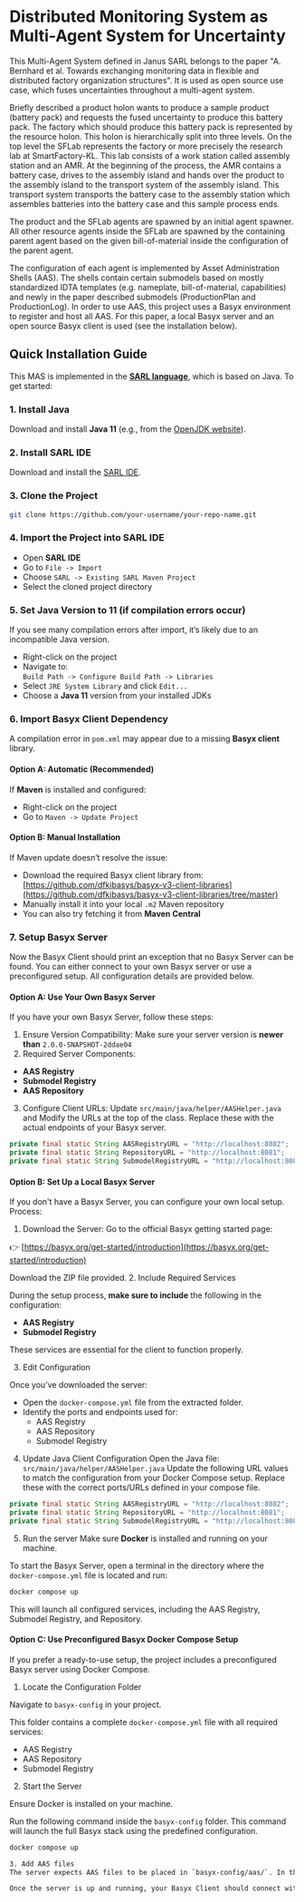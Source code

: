 # Distributed Monitoring System as Multi-Agent System for Uncertainty 

This Multi-Agent System defined in Janus SARL belongs to the paper "A. Bernhard et al. Towards exchanging monitoring data in flexible and
distributed factory organization structures". It is used as open source use case, which fuses uncertainties throughout a multi-agent system.

Briefly described a product holon wants to produce a sample product (battery pack) and requests the fused uncertainty to produce this battery pack. The factory which should produce this battery pack is represented by the resource holon. This holon is hierarchically split into three levels. On the top level the SFLab represents the factory or more precisely the research lab at SmartFactory-KL. This lab consists of a work station called assembly station and an AMR. At the beginning of the process, the AMR contains a battery case, drives to the assembly island and hands over the product to the assembly island to the transport system of the assembly island. This transport system transports the battery case to the assembly station which assembles batteries into the battery case and this sample process ends.

The product and the SFLab agents are spawned by an initial agent spawner. All other resource agents inside the SFLab are spawned by the containing parent agent based on the given bill-of-material inside the configuration of the parent agent.

The configuration of each agent is implemented by Asset Administration Shells (AAS). The shells contain certain submodels based on mostly standardized IDTA templates (e.g. nameplate, bill-of-material, capabilities) and newly in the paper described submodels (ProductionPlan and ProductionLog). In order to use AAS, this project uses a Basyx environment to register and host all AAS. For this paper, a local Basyx server and an open source Basyx client is used (see the installation below). 

## Quick Installation Guide

This MAS is implemented in the **[SARL language](http://www.sarl.io/)**, which is based on Java. To get started:

### 1. Install Java

Download and install **Java 11** (e.g., from the [OpenJDK website](https://openjdk.org/install/)).

### 2. Install SARL IDE

Download and install the [SARL IDE](http://www.sarl.io/download/index.html).

### 3. Clone the Project

```bash
git clone https://github.com/your-username/your-repo-name.git
```

### 4. Import the Project into SARL IDE

- Open **SARL IDE**
- Go to `File -> Import`
- Choose `SARL -> Existing SARL Maven Project`
- Select the cloned project directory

### 5. Set Java Version to 11 (if compilation errors occur)

If you see many compilation errors after import, it’s likely due to an incompatible Java version.

- Right-click on the project
- Navigate to:  
  `Build Path -> Configure Build Path -> Libraries`
- Select `JRE System Library` and click `Edit...`
- Choose a **Java 11** version from your installed JDKs

### 6. Import Basyx Client Dependency

A compilation error in `pom.xml` may appear due to a missing **Basyx client** library.

#### Option A: Automatic (Recommended)

If **Maven** is installed and configured:

- Right-click on the project  
- Go to `Maven -> Update Project`

#### Option B: Manual Installation

If Maven update doesn’t resolve the issue:

- Download the required Basyx client library from:  
  [https://github.com/dfkibasys/basyx-v3-client-libraries](https://github.com/dfkibasys/basyx-v3-client-libraries/tree/master)
- Manually install it into your local `.m2` Maven repository
- You can also try fetching it from **Maven Central**

### 7. Setup Basyx Server

Now the Basyx Client should print an exception that no Basyx Server can be found. You can either connect to your own Basyx server or use a preconfigured setup. All configuration details are provided below.

#### Option A: Use Your Own Basyx Server
If you have your own Basyx Server, follow these steps:
1. Ensure Version Compatibility: Make sure your server version is **newer than** `2.0.0-SNAPSHOT-2ddae04`
2. Required Server Components:
- **AAS Registry**
- **Submodel Registry**
- **AAS Repository**
3. Configure Client URLs:
Update `src/main/java/helper/AASHelper.java` and Modify the URLs at the top of the class. Replace these with the actual endpoints of your Basyx server.

```java
private final static String AASRegistryURL = "http://localhost:8082";
private final static String RepositoryURL = "http://localhost:8081";
private final static String SubmodelRegistryURL = "http://localhost:8083";
```

#### Option B: Set Up a Local Basyx Server
If you don't have a Basyx Server, you can configure your own local setup. Process:
1. Download the Server:
Go to the official Basyx getting started page:

👉 [https://basyx.org/get-started/introduction](https://basyx.org/get-started/introduction)

Download the ZIP file provided.
2. Include Required Services

During the setup process, **make sure to include** the following in the configuration:
- **AAS Registry**
- **Submodel Registry**

These services are essential for the client to function properly.

3. Edit Configuration

Once you’ve downloaded the server:

- Open the `docker-compose.yml` file from the extracted folder.
- Identify the ports and endpoints used for:
  - AAS Registry
  - AAS Repository
  - Submodel Registry

4. Update Java Client Configuration
Open the Java file: `src/main/java/helper/AASHelper.java`
Update the following URL values to match the configuration from your Docker Compose setup. Replace these with the correct ports/URLs defined in your compose file.

```java
private final static String AASRegistryURL = "http://localhost:8082";
private final static String RepositoryURL = "http://localhost:8081";
private final static String SubmodelRegistryURL = "http://localhost:8083";
```

5. Run the server
Make sure **Docker** is installed and running on your machine.

To start the Basyx Server, open a terminal in the directory where the `docker-compose.yml` file is located and run:

```bash
docker compose up
```

This will launch all configured services, including the AAS Registry, Submodel Registry, and Repository.

#### Option C: Use Preconfigured Basyx Docker Compose Setup
If you prefer a ready-to-use setup, the project includes a preconfigured Basyx server using Docker Compose.

1. Locate the Configuration Folder

Navigate to `basyx-config` in your project.

This folder contains a complete `docker-compose.yml` file with all required services:
- AAS Registry
- AAS Repository
- Submodel Registry

2. Start the Server

Ensure Docker is installed on your machine.

Run the following command inside the `basyx-config` folder. This command will launch the full Basyx stack using the predefined configuration.

```bash
docker compose up

3. Add AAS files
The server expects AAS files to be placed in `basyx-config/aas/`. In this preconfigured setup, the required AAS files for this use case are already included in the aas folder. If needed, you can add or replace files here.

Once the server is up and running, your Basyx Client should connect without any issues using the default endpoint configuration.
